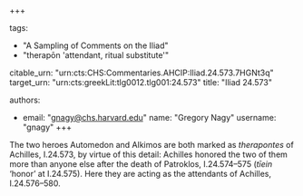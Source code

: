 +++

tags:
- "A Sampling of Comments on the Iliad"
- "therapōn &#39;attendant, ritual substitute&#39;"

citable_urn: "urn:cts:CHS:Commentaries.AHCIP:Iliad.24.573.7HGNt3q"
target_urn: "urn:cts:greekLit:tlg0012.tlg001:24.573"
title: "Iliad 24.573"

authors:
- email: "gnagy@chs.harvard.edu"
  name: "Gregory Nagy"
  username: "gnagy"
+++

<p>The two heroes Automedon and Alkimos are both marked as <em>therapontes</em> of Achilles, I.24.573, by virtue of this detail: Achilles honored the two of them more than anyone else after the death of Patroklos, I.24.574–575 (<em>tīein</em> ‘honor’ at I.24.575). Here they are acting as the attendants of Achilles, I.24.576–580.  </p>